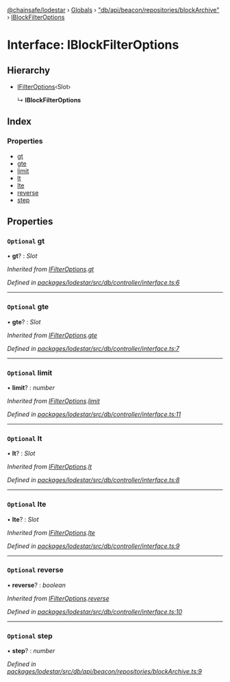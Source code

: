 [@chainsafe/lodestar](../README.md) › [Globals](../globals.md) › ["db/api/beacon/repositories/blockArchive"](../modules/_db_api_beacon_repositories_blockarchive_.md) › [IBlockFilterOptions](_db_api_beacon_repositories_blockarchive_.iblockfilteroptions.md)

# Interface: IBlockFilterOptions

## Hierarchy

* [IFilterOptions](_db_controller_interface_.ifilteroptions.md)‹Slot›

  ↳ **IBlockFilterOptions**

## Index

### Properties

* [gt](_db_api_beacon_repositories_blockarchive_.iblockfilteroptions.md#optional-gt)
* [gte](_db_api_beacon_repositories_blockarchive_.iblockfilteroptions.md#optional-gte)
* [limit](_db_api_beacon_repositories_blockarchive_.iblockfilteroptions.md#optional-limit)
* [lt](_db_api_beacon_repositories_blockarchive_.iblockfilteroptions.md#optional-lt)
* [lte](_db_api_beacon_repositories_blockarchive_.iblockfilteroptions.md#optional-lte)
* [reverse](_db_api_beacon_repositories_blockarchive_.iblockfilteroptions.md#optional-reverse)
* [step](_db_api_beacon_repositories_blockarchive_.iblockfilteroptions.md#optional-step)

## Properties

### `Optional` gt

• **gt**? : *Slot*

*Inherited from [IFilterOptions](_db_controller_interface_.ifilteroptions.md).[gt](_db_controller_interface_.ifilteroptions.md#optional-gt)*

*Defined in [packages/lodestar/src/db/controller/interface.ts:6](https://github.com/ChainSafe/lodestar/blob/6d8273318/packages/lodestar/src/db/controller/interface.ts#L6)*

___

### `Optional` gte

• **gte**? : *Slot*

*Inherited from [IFilterOptions](_db_controller_interface_.ifilteroptions.md).[gte](_db_controller_interface_.ifilteroptions.md#optional-gte)*

*Defined in [packages/lodestar/src/db/controller/interface.ts:7](https://github.com/ChainSafe/lodestar/blob/6d8273318/packages/lodestar/src/db/controller/interface.ts#L7)*

___

### `Optional` limit

• **limit**? : *number*

*Inherited from [IFilterOptions](_db_controller_interface_.ifilteroptions.md).[limit](_db_controller_interface_.ifilteroptions.md#optional-limit)*

*Defined in [packages/lodestar/src/db/controller/interface.ts:11](https://github.com/ChainSafe/lodestar/blob/6d8273318/packages/lodestar/src/db/controller/interface.ts#L11)*

___

### `Optional` lt

• **lt**? : *Slot*

*Inherited from [IFilterOptions](_db_controller_interface_.ifilteroptions.md).[lt](_db_controller_interface_.ifilteroptions.md#optional-lt)*

*Defined in [packages/lodestar/src/db/controller/interface.ts:8](https://github.com/ChainSafe/lodestar/blob/6d8273318/packages/lodestar/src/db/controller/interface.ts#L8)*

___

### `Optional` lte

• **lte**? : *Slot*

*Inherited from [IFilterOptions](_db_controller_interface_.ifilteroptions.md).[lte](_db_controller_interface_.ifilteroptions.md#optional-lte)*

*Defined in [packages/lodestar/src/db/controller/interface.ts:9](https://github.com/ChainSafe/lodestar/blob/6d8273318/packages/lodestar/src/db/controller/interface.ts#L9)*

___

### `Optional` reverse

• **reverse**? : *boolean*

*Inherited from [IFilterOptions](_db_controller_interface_.ifilteroptions.md).[reverse](_db_controller_interface_.ifilteroptions.md#optional-reverse)*

*Defined in [packages/lodestar/src/db/controller/interface.ts:10](https://github.com/ChainSafe/lodestar/blob/6d8273318/packages/lodestar/src/db/controller/interface.ts#L10)*

___

### `Optional` step

• **step**? : *number*

*Defined in [packages/lodestar/src/db/api/beacon/repositories/blockArchive.ts:9](https://github.com/ChainSafe/lodestar/blob/6d8273318/packages/lodestar/src/db/api/beacon/repositories/blockArchive.ts#L9)*
